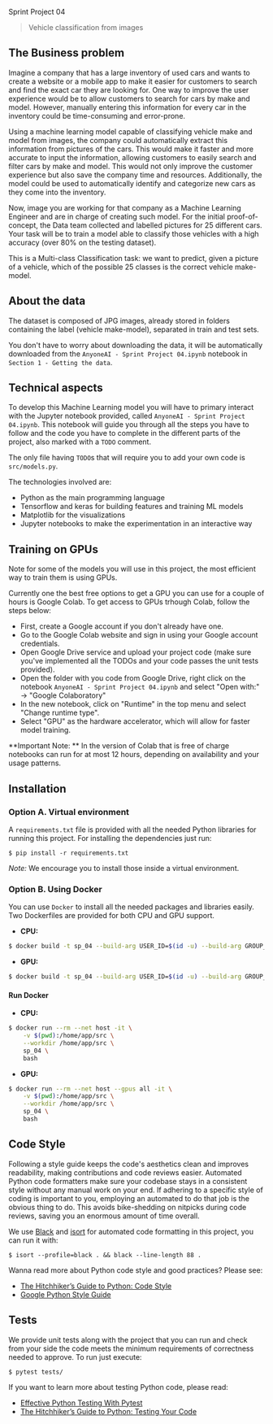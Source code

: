 Sprint Project 04
> Vehicle classification from images

## The Business problem

Imagine a company that has a large inventory of used cars and wants to create a website or a mobile app to make it easier for customers to search and find the exact car they are looking for. One way to improve the user experience would be to allow customers to search for cars by make and model. However, manually entering this information for every car in the inventory could be time-consuming and error-prone.

Using a machine learning model capable of classifying vehicle make and model from images, the company could automatically extract this information from pictures of the cars. This would make it faster and more accurate to input the information, allowing customers to easily search and filter cars by make and model. This would not only improve the customer experience but also save the company time and resources. Additionally, the model could be used to automatically identify and categorize new cars as they come into the inventory.

Now, image you are working for that company as a Machine Learning Engineer and are in charge of creating such model. For the initial proof-of-concept, the Data team collected and labelled pictures for 25 different cars. Your task will be to train a model able to classify those vehicles with a high accuracy (over 80% on the testing dataset).

This is a Multi-class Classification task: we want to predict, given a picture of a vehicle, which of the possible 25 classes is the correct vehicle make-model.

## About the data

The dataset is composed of JPG images, already stored in folders containing the label (vehicle make-model), separated in train and test sets.

You don't have to worry about downloading the data, it will be automatically downloaded from the `AnyoneAI - Sprint Project 04.ipynb` notebook in `Section 1 - Getting the data`.

## Technical aspects

To develop this Machine Learning model you will have to primary interact with the Jupyter notebook provided, called `AnyoneAI - Sprint Project 04.ipynb`. This notebook will guide you through all the steps you have to follow and the code you have to complete in the different parts of the project, also marked with a `TODO` comment.

The only file having `TODO`s that will require you to add your own code is `src/models.py`.

The technologies involved are:
- Python as the main programming language
- Tensorflow and keras for building features and training ML models
- Matplotlib for the visualizations
- Jupyter notebooks to make the experimentation in an interactive way

## Training on GPUs

Note for some of the models you will use in this project, the most efficient way to train them is using GPUs.

Currently one the best free options to get a GPU you can use for a couple of hours is Google Colab. To get access to GPUs trhough Colab, follow the steps below:
- First, create a Google account if you don't already have one.
- Go to the Google Colab website and sign in using your Google account credentials.
- Open Google Drive service and upload your project code (make sure you've implemented all the TODOs and your code passes the unit tests provided).
- Open the folder with you code from Google Drive, right click on the notebook `AnyoneAI - Sprint Project 04.ipynb` and select "Open with:" -> "Google Colaboratory"
- In the new notebook, click on "Runtime" in the top menu and select "Change runtime type".
- Select "GPU" as the hardware accelerator, which will allow for faster model training.

**Important Note: ** In the version of Colab that is free of charge notebooks can run for at most 12 hours, depending on availability and your usage patterns.

## Installation

### Option A. Virtual environment

A `requirements.txt` file is provided with all the needed Python libraries for running this project. For installing the dependencies just run:

```console
$ pip install -r requirements.txt
```

*Note:* We encourage you to install those inside a virtual environment.

### Option B. Using Docker

You can use `Docker` to install all the needed packages and libraries easily. Two Dockerfiles are provided for both CPU and GPU support.

- **CPU:**

```bash
$ docker build -t sp_04 --build-arg USER_ID=$(id -u) --build-arg GROUP_ID=$(id -g) -f docker/Dockerfile .
```

- **GPU:**

```bash
$ docker build -t sp_04 --build-arg USER_ID=$(id -u) --build-arg GROUP_ID=$(id -g) -f docker/Dockerfile_gpu .
```

#### Run Docker

- **CPU:**

```bash
$ docker run --rm --net host -it \
    -v $(pwd):/home/app/src \
    --workdir /home/app/src \
    sp_04 \
    bash
```

- **GPU:**

```bash
$ docker run --rm --net host --gpus all -it \
    -v $(pwd):/home/app/src \
    --workdir /home/app/src \
    sp_04 \
    bash
```

## Code Style

Following a style guide keeps the code's aesthetics clean and improves readability, making contributions and code reviews easier. Automated Python code formatters make sure your codebase stays in a consistent style without any manual work on your end. If adhering to a specific style of coding is important to you, employing an automated to do that job is the obvious thing to do. This avoids bike-shedding on nitpicks during code reviews, saving you an enormous amount of time overall.

We use [Black](https://black.readthedocs.io/) and [isort](https://pycqa.github.io/isort/) for automated code formatting in this project, you can run it with:

```console
$ isort --profile=black . && black --line-length 88 .
```

Wanna read more about Python code style and good practices? Please see:
- [The Hitchhiker’s Guide to Python: Code Style](https://docs.python-guide.org/writing/style/)
- [Google Python Style Guide](https://google.github.io/styleguide/pyguide.html)

## Tests

We provide unit tests along with the project that you can run and check from your side the code meets the minimum requirements of correctness needed to approve. To run just execute:

```console
$ pytest tests/
```

If you want to learn more about testing Python code, please read:
- [Effective Python Testing With Pytest](https://realpython.com/pytest-python-testing/)
- [The Hitchhiker’s Guide to Python: Testing Your Code](https://docs.python-guide.org/writing/tests/)

